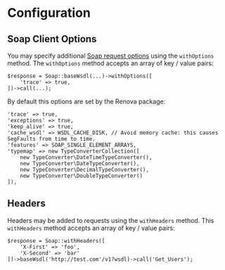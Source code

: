 # Configuration

## Soap Client Options

You may specify additional [Soap request options](https://doc.bccnsoft.com/docs/php-docs-7-en/soapclient.soapclient.html) using the `withOptions` method. The `withOptions` method accepts an array of key / value pairs:

    $response = Soap::baseWsdl(...)->withOptions([
        'trace' => true,
    ])->call(...);

By default this options are set by the Renova package:

    'trace' => true,
    'exceptions' => true,
    'keep_alive' => true,
    'cache_wsdl' => WSDL_CACHE_DISK, // Avoid memory cache: this causes SegFaults from time to time.
    'features' => SOAP_SINGLE_ELEMENT_ARRAYS,
    'typemap' => new TypeConverterCollection([
        new TypeConverter\DateTimeTypeConverter(),
        new TypeConverter\DateTypeConverter(),
        new TypeConverter\DecimalTypeConverter(),
        new TypeConverter\DoubleTypeConverter()
    ]),
    
## Headers

Headers may be added to requests using the `withHeaders` method. This `withHeaders` method accepts an array of key / value pairs:

    $response = Soap::withHeaders([
        'X-First' => 'foo',
        'X-Second' => 'bar'
    ])->baseWsdl('http://test.com'/v1?wsdl)->call('Get_Users');
